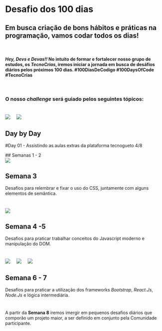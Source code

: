 # **Desafio dos 100 dias**

## Em busca criação de bons hábitos e práticas na programação, vamos codar todos os dias!
&nbsp;
#### <p> _Hey, Devs e Devas!!_ No intuito de formar e fortalecer nosso grupo de estudos, os _TecnoCrias_, iremos iniciar a jornada em busca de desáfios diários pelos próximos **100** dias. #100DiasDeCodigo #100DaysOfCode #TecnoCrias</p>
&nbsp;
### **O nosso _challenge_ será guiado pelos seguintes tópicos:**


<div>

#
<img src="https://img.shields.io/badge/HTML5-E34F26?style=for-the-badge&logo=html5&logoColor=white" style = "margin-right: 16px">
<img src="https://img.shields.io/badge/GitHub-100000?style=for-the-badge&logo=github&logoColor=white">

## Day by Day

#Day 01 - Assistindo as aulas extras da plataforma tecnogueto 4/8

</div>
## Semanas 1 - 2
<div>
<img src="https://img.shields.io/badge/CSS3-1572B6?style=for-the-badge&logo=css3&logoColor=white">


## Semana 3
Desafios para relembrar e fixar o uso do CSS, juntamente com alguns elementos de semântica.
</div>

#
<div>
<img src="https://img.shields.io/badge/JavaScript-F7DF1E?style=for-the-badge&logo=javascript&logoColor=black">

## Semana 4 -5
Desafios para praticar trabalhar conceitos do Javascript moderno e manipulação do DOM.
</div>

#
<div>
<img src="https://img.shields.io/badge/React-20232A?style=for-the-badge&logo=react&logoColor=61DAFB" style = "margin-right: 16px">
<img src="https://img.shields.io/badge/Bootstrap-563D7C?style=for-the-badge&logo=bootstrap&logoColor=white" style = "margin-right: 16px">
<img src="https://img.shields.io/badge/Node.js-43853D?style=for-the-badge&logo=node.js&logoColor=white">

## Semana 6 - 7
Desafios para praticar a utilização dos frameworks _Bootstrap_, _React.Js_, _Node.Js_ e lógica intermediária.
</div>


#
A partir da __Semana 8__ iremos imergir em pequenos desafios diários que comporão um projeto maior, a ser definido em conjunto pela Comunidade participante.